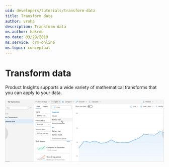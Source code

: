 ```yaml
---
uid: developers/tutorials/transform-data
title: Transform data
author: vroha
description: Transform data
ms.author: hakrou
ms.date: 03/29/2019
ms.service: crm-online
ms.topic: conceptual
---
```

# Transform data

Product Insights supports a wide variety of mathematical transforms that you can apply to your data.

![Transform data](transform-data.png)

